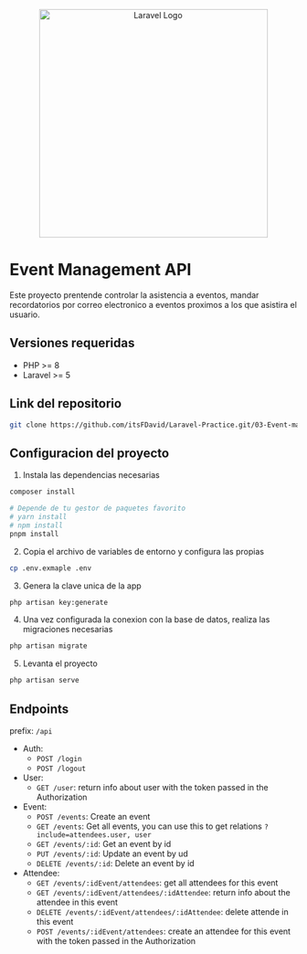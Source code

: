 <p align="center"><a href="https://laravel.com" target="_blank"><img src="https://raw.githubusercontent.com/laravel/art/master/logo-lockup/5%20SVG/2%20CMYK/1%20Full%20Color/laravel-logolockup-cmyk-red.svg" width="400" alt="Laravel Logo"></a></p>

# Event Management API

Este proyecto prentende controlar la asistencia a eventos, mandar recordatorios por correo electronico a eventos proximos a los que asistira el usuario.

## Versiones requeridas

-   PHP >= 8
-   Laravel >= 5

## Link del repositorio

```bash
git clone https://github.com/itsFDavid/Laravel-Practice.git/03-Event-management
```

## Configuracion del proyecto

1. Instala las dependencias necesarias
```bash
composer install

# Depende de tu gestor de paquetes favorito
# yarn install
# npm install
pnpm install
```

2. Copia el archivo de variables de entorno y configura las propias
```bash
cp .env.exmaple .env
```

3. Genera la clave unica de la app
```bash
php artisan key:generate
```

4. Una vez configurada la conexion con la base de datos, realiza las migraciones necesarias
```bash
php artisan migrate
```

5. Levanta el proyecto
```bash
php artisan serve
```

## Endpoints

prefix: `/api`

- Auth:
    - `POST /login`
    - `POST /logout`
- User:
    - `GET /user`: return info about user with the token passed in the Authorization
- Event:
    - `POST /events`: Create an event
    - `GET /events`: Get all events, you can use this to get relations `?include=attendees.user, user`
    - `GET /events/:id`: Get an event by id
    - `PUT /events/:id`: Update an event by ud
    - `DELETE /events/:id`: Delete an event by id
- Attendee:
    - `GET /events/:idEvent/attendees`: get all attendees for this event
    - `GET /events/:idEvent/attendees/:idAttendee`: return info about the attendee in this event
    - `DELETE /events/:idEvent/attendees/:idAttendee`: delete attende in this event
    - `POST /events/:idEvent/attendees`: create an attendee for this event with the token passed in the Authorization
